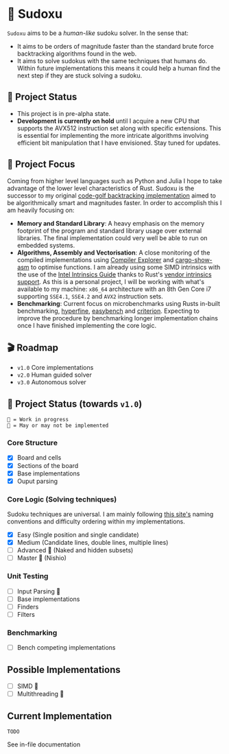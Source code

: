 # 🧩 Sudoxu

`Sudoxu` aims to be a *human-like* sudoku solver. In the sense that:

- It aims to be orders of magnitude faster than the standard brute force backtracking algorithms found in the web.
- It aims to solve sudokus with the same techniques that humans do. Within future implementations this means it could help a human find the next step if they are stuck solving a sudoku.

## 🚧 Project Status

- This project is in pre-alpha state.
- **Development is currently on hold** until I acquire a new CPU that supports the AVX512 instruction set along with specific extensions. This is essential for implementing the more intricate algorithms involving efficient bit manipulation that I have envisioned. Stay tuned for updates.

## 🔭 Project Focus
Coming from higher level languages such as Python and Julia I hope to take advantage of the lower level characteristics of Rust. Sudoxu is the successor to my original [code-golf backtracking implementation](https://gist.github.com/aritmos/abd51b581c261ce6ce9c25511e5ea7e7) aimed to be algorithmically smart and magnitudes faster. In order to accomplish this I am heavily focusing on:

- **Memory and Standard Library**: A heavy emphasis on the memory footprint of the program and standard library usage over external libraries. The final implementation could very well be able to run on embedded systems. 
- **Algorithms, Assembly and Vectorisation**: A close monitoring of the compiled implementations using [Compiler Explorer](https://rust.godbolt.org/) and [cargo-show-asm](https://crates.io/crates/cargo-show-asm) to optimise functions. I am already using some SIMD intrinsics with the use of the [Intel Intrinsics Guide](https://www.intel.com/content/www/us/en/docs/intrinsics-guide/index.html) thanks to Rust's [vendor intrinsics support](https://doc.rust-lang.org/core/arch/index.html). As this is a personal project, I will be working with what's available to my machine: `x86_64` architecture with an 8th Gen Core i7 supporting `SSE4.1`, `SSE4.2` and `AVX2` instruction sets.
- **Benchmarking**: Current focus on microbenchmarks using Rusts in-built benchmarking, [hyperfine](https://crates.io/crates/hyperfine), [easybench](https://crates.io/crates/easybench) and [criterion](https://crates.io/crates/criterion). Expecting to improve the procedure by benchmarking longer implementation chains once I have finished implementing the core logic.

## 🎬  Roadmap
- `v1.0` Core implementations
- `v2.0` Human guided solver
- `v3.0` Autonomous solver

## 📜 Project Status (towards `v1.0`)
```
💼 = Work in progress
🤔 = May or may not be implemented
```

### Core Structure
- [x] Board and cells
- [x] Sections of the board
- [x] Base implementations 
- [x] Ouput parsing

### Core Logic (Solving techniques)
Sudoku techniques are universal. I am mainly following [this site's](https://www.sudokuoftheday.com/techniques) naming conventions and difficulty ordering within my implementations.
- [x] Easy (Single position and single candidate)
- [x] Medium (Candidate lines, double lines, multiple lines)
- [ ] Advanced 💼 (Naked and hidden subsets)
- [ ] Master 🤔 (Nishio)  

### Unit Testing
- [ ] Input Parsing 💼
- [ ] Base implementations
- [ ] Finders
- [ ] Filters

### Benchmarking
- [ ] Bench competing implementations

## Possible Implementations
- [ ] SIMD 💼
- [ ] Multithreading 🤔

## Current Implementation

`TODO`

See in-file documentation

